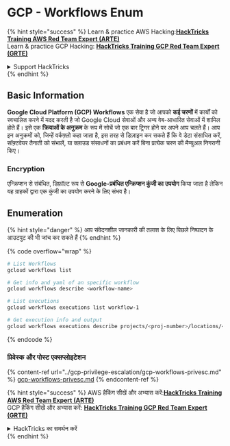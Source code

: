 # GCP - Workflows Enum

{% hint style="success" %}
Learn & practice AWS Hacking:<img src="../../../.gitbook/assets/image (1).png" alt="" data-size="line">[**HackTricks Training AWS Red Team Expert (ARTE)**](https://training.hacktricks.xyz/courses/arte)<img src="../../../.gitbook/assets/image (1).png" alt="" data-size="line">\
Learn & practice GCP Hacking: <img src="../../../.gitbook/assets/image (2).png" alt="" data-size="line">[**HackTricks Training GCP Red Team Expert (GRTE)**<img src="../../../.gitbook/assets/image (2).png" alt="" data-size="line">](https://training.hacktricks.xyz/courses/grte)

<details>

<summary>Support HackTricks</summary>

* Check the [**subscription plans**](https://github.com/sponsors/carlospolop)!
* **Join the** 💬 [**Discord group**](https://discord.gg/hRep4RUj7f) or the [**telegram group**](https://t.me/peass) or **follow** us on **Twitter** 🐦 [**@hacktricks\_live**](https://twitter.com/hacktricks\_live)**.**
* **Share hacking tricks by submitting PRs to the** [**HackTricks**](https://github.com/carlospolop/hacktricks) and [**HackTricks Cloud**](https://github.com/carlospolop/hacktricks-cloud) github repos.

</details>
{% endhint %}

## Basic Information

**Google Cloud Platform (GCP) Workflows** एक सेवा है जो आपको **कई चरणों** में कार्यों को स्वचालित करने में मदद करती है जो Google Cloud सेवाओं और अन्य वेब-आधारित सेवाओं में शामिल होते हैं। इसे एक **क्रियाओं के अनुक्रम** के रूप में सोचें जो एक बार ट्रिगर होने पर अपने आप चलते हैं। आप इन अनुक्रमों को, जिन्हें वर्कफ़्लो कहा जाता है, इस तरह से डिज़ाइन कर सकते हैं कि वे डेटा संसाधित करें, सॉफ़्टवेयर तैनाती को संभालें, या क्लाउड संसाधनों का प्रबंधन करें बिना प्रत्येक चरण की मैन्युअल निगरानी किए।

### Encryption

एन्क्रिप्शन से संबंधित, डिफ़ॉल्ट रूप से **Google-प्रबंधित एन्क्रिप्शन कुंजी का उपयोग** किया जाता है लेकिन यह ग्राहकों द्वारा एक कुंजी का उपयोग करने के लिए संभव है।

## Enumeration

{% hint style="danger" %}
आप संवेदनशील जानकारी की तलाश के लिए पिछले निष्पादन के आउटपुट की भी जांच कर सकते हैं
{% endhint %}

{% code overflow="wrap" %}
```bash
# List Workflows
gcloud workflows list

# Get info and yaml of an specific workflow
gcloud workflows describe <workflow-name>

# List executions
gcloud workflows executions list workflow-1

# Get execution info and output
gcloud workflows executions describe projects/<proj-number>/locations/<location>/workflows/<workflow-name>/executions/<execution-id>
```
{% endcode %}

### प्रिवेस्क और पोस्ट एक्सप्लोइटेशन

{% content-ref url="../gcp-privilege-escalation/gcp-workflows-privesc.md" %}
[gcp-workflows-privesc.md](../gcp-privilege-escalation/gcp-workflows-privesc.md)
{% endcontent-ref %}

{% hint style="success" %}
AWS हैकिंग सीखें और अभ्यास करें:<img src="../../../.gitbook/assets/image (1).png" alt="" data-size="line">[**HackTricks Training AWS Red Team Expert (ARTE)**](https://training.hacktricks.xyz/courses/arte)<img src="../../../.gitbook/assets/image (1).png" alt="" data-size="line">\
GCP हैकिंग सीखें और अभ्यास करें: <img src="../../../.gitbook/assets/image (2).png" alt="" data-size="line">[**HackTricks Training GCP Red Team Expert (GRTE)**<img src="../../../.gitbook/assets/image (2).png" alt="" data-size="line">](https://training.hacktricks.xyz/courses/grte)

<details>

<summary>HackTricks का समर्थन करें</summary>

* [**सदस्यता योजनाएँ**](https://github.com/sponsors/carlospolop) देखें!
* **💬 [**Discord समूह**](https://discord.gg/hRep4RUj7f) या [**टेलीग्राम समूह**](https://t.me/peass) में शामिल हों या **Twitter** 🐦 पर हमें **फॉलो** करें [**@hacktricks\_live**](https://twitter.com/hacktricks\_live)**.**
* **हैकिंग ट्रिक्स साझा करें और [**HackTricks**](https://github.com/carlospolop/hacktricks) और [**HackTricks Cloud**](https://github.com/carlospolop/hacktricks-cloud) गिटहब रिपोजिटरी में PRs सबमिट करें।**

</details>
{% endhint %}
